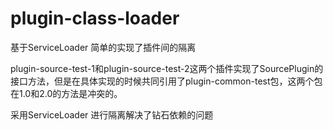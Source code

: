 # plugin-class-loader
基于ServiceLoader 简单的实现了插件间的隔离

plugin-source-test-1和plugin-source-test-2这两个插件实现了SourcePlugin的接口方法，但是在具体实现的时候共同引用了plugin-common-test包，这两个包在1.0和2.0的方法是冲突的。

采用ServiceLoader 进行隔离解决了钻石依赖的问题
